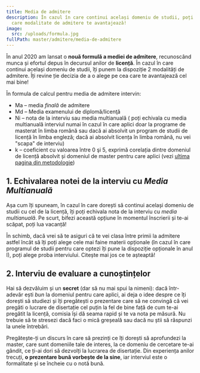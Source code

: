 ```yaml
---
title: Media de admitere
description: În cazul în care continui același domeniu de studii, poți alege
  care modalitate de admitere te avantajează!
image:
  src: /uploads/formula.jpg
fullPath: master/admitere/media-de-admitere
---
```

În anul 2020 am lansat o **nouă formulă a mediei de admitere**, recunoscând munca și efortul depus în decursul anilor de **licență**. În cazul în care continui același domeniu de studii, îți punem la dispoziție 2 modalități de admitere. Îți revine ție decizia de a o alege pe cea care te avantajează cel mai bine!

În formula de calcul pentru media de admitere intervin:

* Ma – media *finală* de admitere
* Md – Media examenului de diplomă/licenţă
* Ni – nota de la interviu sau media multianuală ( poți echivala cu media multianuală interviul numai în cazul în care aplici doar la programe de masterat în limba română sau dacă ai absolvit un program de studii de licență în limba engleză; dacă ai absolvit licența în limba română, nu vei "scapa" de interviu)
* k – coeficient cu valoarea între 0 şi 5, exprimă corelația dintre domeniul de licență absolvit și domeniul de master pentru care aplici (vezi [ultima pagina din metodologie](/uploads/metadmmaster-fac-ac-2021.pdf))

<Fig src="/uploads/formula-media-admitere.png" alt="Formula de calcul pentru media de admitere la master" caption="Formula de calcul pentru media de admitere la master"></Fig>

## 1. Echivalarea notei de la interviu cu *Media Multianuală*

Așa cum îți spuneam, în cazul în care dorești să continui același domeniu de studii cu cel de la licență, îți poți echivala nota de la interviu cu *media multianuală*. Pe scurt, bifezi această opțiune în momentul înscrierii și te-ai scăpat, poți lua vacanță!

În schimb, dacă vrei să te asiguri că te vei clasa între primii la admitere astfel încât să îți poți alege cele mai faine materii opționale (în cazul în care programul de studii pentru care optezi îți pune la dispoziție opționale în anul I), poți alege proba interviului. Citește mai jos ce te așteaptă!

## 2. Interviu de evaluare a cunoștințelor

Hai să dezvăluim și un **secret** (dar să nu mai spui la nimeni): dacă într-adevăr ești *bun* la domeniul pentru care aplici, ai deja o idee despre ce îți dorești să studiezi și îți pregătești o prezentare care să ne convingă că vei pregăti o lucrare de disertație cel puțin la fel de bine față de cum te-ai pregătit la licență, comisia își dă seama rapid și te va nota pe măsură. Nu trebuie să te stresezi dacă faci o mică greșeală sau dacă nu știi să răspunzi la unele întrebări. 

Pregătește-ți un discurs în care să prezinți ce îți dorești să aprofundezi la master, care sunt domeniile tale de interes, la ce domeniu de cercetare te-ai gândit, ce ți-ai dori să dezvolți la lucrarea de disertație. Din experiența anilor trecuți, **o prezentare bună vorbește de la sine**, iar interviul este o formalitate și se încheie cu o notă bună.